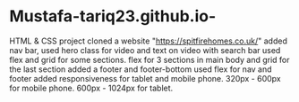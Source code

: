 # Mustafa-tariq23.github.io-
HTML &amp; CSS project
cloned a website "https://spitfirehomes.co.uk/"
added nav bar, used hero class for video and text on video with search bar
used flex and grid for some sections.
flex for 3 sections in main body and grid for the last section
added a footer and footer-bottom
used flex for nav and footer
added responsiveness for tablet and mobile phone.
320px - 600px for mobile phone.
600px - 1024px for tablet.

